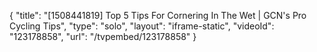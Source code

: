 {
    "title": "[1508441819] Top 5 Tips For Cornering In The Wet | GCN's Pro Cycling Tips",
    "type": "solo",
    "layout": "iframe-static",
    "videoId": "123178858",
    "url": "\/tvpembed\/123178858"
}